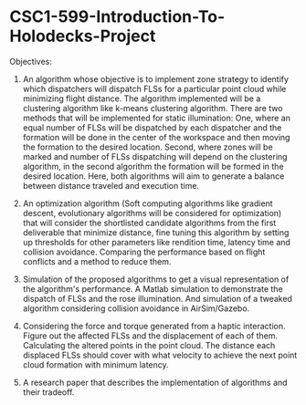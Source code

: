 # CSC1-599-Introduction-To-Holodecks-Project

Objectives:

1. An algorithm whose objective is to implement zone strategy to identify which dispatchers will dispatch FLSs for a particular point cloud while minimizing flight distance. The algorithm implemented will be a clustering algorithm like k-means clustering algorithm. There are two methods that will be implemented for static illumination: One, where an equal number of FLSs will be dispatched by each dispatcher and the formation will be done in the center of the workspace and then moving the formation to the desired location. Second, where zones will be marked and number of FLSs dispatching will depend on the clustering algorithm, in the second algorithm the formation will be formed in the desired location. Here, both algorithms will aim to generate a balance between distance traveled and execution time. 

2. An optimization algorithm (Soft computing algorithms like gradient descent, evolutionary algorithms will be considered for optimization) that will consider the shortlisted candidate algorithms from the first deliverable that minimize distance, fine tuning this algorithm by setting up thresholds for other parameters like rendition time, latency time and collision avoidance. Comparing the performance based on flight conflicts and a method to reduce them. 

3. Simulation of the proposed algorithms to get a visual representation of the algorithm's performance. A Matlab simulation to demonstrate the dispatch of FLSs and the rose illumination. And simulation of a tweaked algorithm considering collision avoidance in AirSim/Gazebo.

4. Considering the force and torque generated from a haptic interaction. Figure out the affected FLSs and the displacement of each of them. Calculating the altered points in the point cloud. The distance each displaced FLSs should cover with what velocity to achieve the next point cloud formation with minimum latency.

5. A research paper that describes the implementation of algorithms and their tradeoff. 

